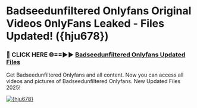 # Badseedunfiltered Onlyfans Original Videos 0nlyFans Leaked - Files Updated! ({hju678})

<h3>🔴 CLICK HERE 🌐==►► <a href="https://tinyurl.com/ms9xzufz" rel="nofollow">Badseedunfiltered Onlyfans Updated Files</a></h3>

Get Badseedunfiltered Onlyfans and all content. Now you can access all videos and pictures of Badseedunfiltered Onlyfans. New Updated Files 2025!

[![{hju678}](https://i.imgur.com/PQ7UWWw.gif)](https://tinyurl.com/ms9xzufz)